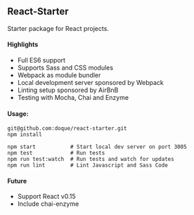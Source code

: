 ## React-Starter

Starter package for React projects.

#### Highlights

* Full ES6 support
* Supports Sass and CSS modules
* Webpack as module bundler
* Local development server sponsored by Webpack
* Linting setup sponsored by AirBnB
* Testing with Mocha, Chai and Enzyme

#### Usage:

    git@github.com:doque/react-starter.git
    npm install

    npm start           # Start local dev server on port 3005
    npm test            # Run tests
    npm run test:watch  # Run tests and watch for updates
    npm run lint        # Lint Javascript and Sass Code

#### Future

* Support React v0.15
* Include chai-enzyme

